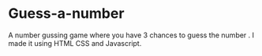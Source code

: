 # Guess-a-number
A number gussing game where you have 3 chances to guess the number . I made it using HTML CSS and Javascript.
